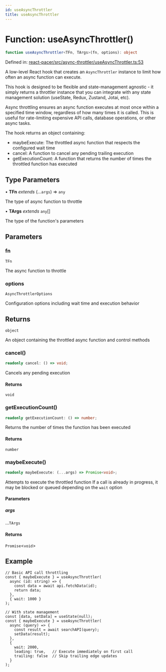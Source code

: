 ```yaml
---
id: useAsyncThrottler
title: useAsyncThrottler
---
```


<!-- DO NOT EDIT: this page is autogenerated from the type comments -->

# Function: useAsyncThrottler()

```ts
function useAsyncThrottler<TFn, TArgs>(fn, options): object
```

Defined in: [react-pacer/src/async-throttler/useAsyncThrottler.ts:53](https://github.com/TanStack/bouncer/blob/main/packages/react-pacer/src/async-throttler/useAsyncThrottler.ts#L53)

A low-level React hook that creates an `AsyncThrottler` instance to limit how often an async function can execute.

This hook is designed to be flexible and state-management agnostic - it simply returns a throttler instance that
you can integrate with any state management solution (useState, Redux, Zustand, Jotai, etc).

Async throttling ensures an async function executes at most once within a specified time window,
regardless of how many times it is called. This is useful for rate-limiting expensive API calls,
database operations, or other async tasks.

The hook returns an object containing:
- maybeExecute: The throttled async function that respects the configured wait time
- cancel: A function to cancel any pending trailing execution
- getExecutionCount: A function that returns the number of times the throttled function has executed

## Type Parameters

• **TFn** *extends* (...`args`) => `any`

The type of async function to throttle

• **TArgs** *extends* `any`[]

The type of the function's parameters

## Parameters

### fn

`TFn`

The async function to throttle

### options

`AsyncThrottlerOptions`

Configuration options including wait time and execution behavior

## Returns

`object`

An object containing the throttled async function and control methods

### cancel()

```ts
readonly cancel: () => void;
```

Cancels any pending execution

#### Returns

`void`

### getExecutionCount()

```ts
readonly getExecutionCount: () => number;
```

Returns the number of times the function has been executed

#### Returns

`number`

### maybeExecute()

```ts
readonly maybeExecute: (...args) => Promise<void>;
```

Attempts to execute the throttled function
If a call is already in progress, it may be blocked or queued depending on the `wait` option

#### Parameters

##### args

...`TArgs`

#### Returns

`Promise`\<`void`\>

## Example

```tsx
// Basic API call throttling
const { maybeExecute } = useAsyncThrottler(
  async (id: string) => {
    const data = await api.fetchData(id);
    return data;
  },
  { wait: 1000 }
);

// With state management
const [data, setData] = useState(null);
const { maybeExecute } = useAsyncThrottler(
  async (query) => {
    const result = await searchAPI(query);
    setData(result);
  },
  {
    wait: 2000,
    leading: true,   // Execute immediately on first call
    trailing: false  // Skip trailing edge updates
  }
);
```
